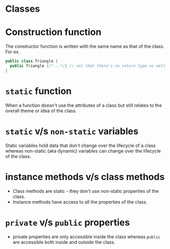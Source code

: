 # Classes

# Construction function
The constructor function is written with the same name as that of the class.  For ex.

```java
public class Triangle {
  public Triangle {/*...*/} // not that there's no return type as well - for ex public void ...
}
```

# `static` function
When a function doesn't use the attributes of a class but still relates to the overall theme or idea of the class.

# `static` v/s `non-static` variables
Static variables hold data that don't change over the lifecycle of a class whereas non-static (aka dynamic) variables can change over
the lifecycle of the class.

# instance methods v/s class methods
- Class methods are static - they don't use non-static properties of the class.
- Instance methods have access to all the properties of the class.

# `private` v/s `public` properties
- private properties are only accessible inside the class whereas `public` are accessible both inside and outside the class.